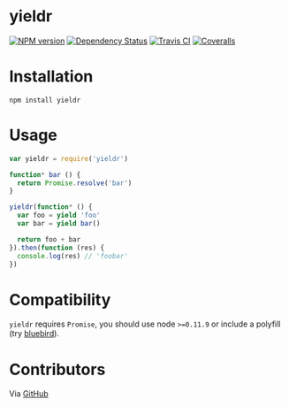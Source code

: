 # yieldr

[![NPM version][npm-image]][npm-url] [![Dependency Status][daviddm-image]][daviddm-url] [![Travis CI][travis-image]][travis-url] [![Coveralls][coveralls-image]][coveralls-url]

# Installation

```shell
npm install yieldr
```

# Usage

```js
var yieldr = require('yieldr')

function* bar () {
  return Promise.resolve('bar')
}

yieldr(function* () {
  var foo = yield 'foo'
  var bar = yield bar()

  return foo + bar
}).then(function (res) {
  console.log(res) // 'foobar'
})
```

# Compatibility

`yieldr` requires `Promise`, you should use node `>=0.11.9` or include a polyfill (try [bluebird](https://www.npmjs.com/package/bluebird)).

# Contributors

Via [GitHub](https://github.com/chrisyip/yieldr/graphs/contributors)

[npm-url]: https://npmjs.org/package/yieldr
[npm-image]: http://img.shields.io/npm/v/yieldr.svg?style=flat-square
[daviddm-url]: https://david-dm.org/chrisyip/yieldr
[daviddm-image]: http://img.shields.io/david/chrisyip/yieldr.svg?style=flat-square
[travis-url]: https://travis-ci.org/chrisyip/yieldr
[travis-image]: http://img.shields.io/travis/chrisyip/yieldr.svg?style=flat-square
[coveralls-url]: https://coveralls.io/r/chrisyip/yieldr
[coveralls-image]: http://img.shields.io/coveralls/chrisyip/yieldr.svg?style=flat-square
